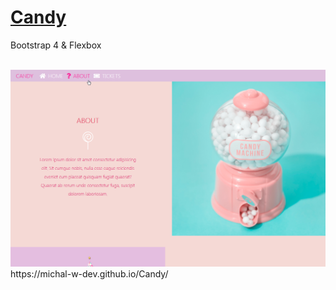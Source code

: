 # [Candy](https://michal-w-dev.github.io/Candy/) 
<p> Bootstrap 4 & Flexbox </p>
<br>
<img src="imgs/readme_Candy.png" width="700px">
<br>
https://michal-w-dev.github.io/Candy/

